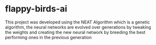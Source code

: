 # flappy-birds-ai

This project was developed using the NEAT Algorithm which is a genetic algorithm, the neural networks are evolved over generations by tweaking the weights and creating the new neural network by breeding the best performing ones in the previous generation 
